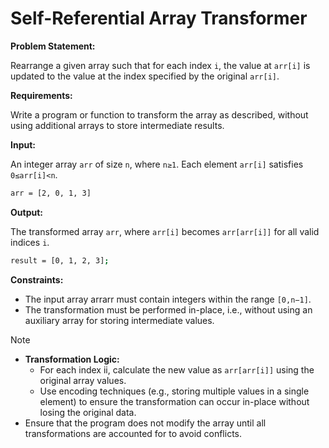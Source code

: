 # Self-Referential Array Transformer

**Problem Statement:**

Rearrange a given array such that for each index `i`, the value at `arr[i]` is updated to the value at the index specified by the original `arr[i]`.

**Requirements:**

Write a program or function to transform the array as described, without using additional arrays to store intermediate results.

**Input:**

An integer array `arr` of size `n`, where `n≥1`. Each element `arr[i]` satisfies `0≤arr[i]<n`.

```bash
arr = [2, 0, 1, 3]
```

**Output:**

The transformed array `arr`, where `arr[i]` becomes `arr[arr[i]]` for all valid indices `i`.

```bash
result = [0, 1, 2, 3];
```

**Constraints:**

- The input array arrarr must contain integers within the range `[0,n−1]`.
- The transformation must be performed in-place, i.e., without using an auxiliary array for storing intermediate values.

> [!NOTE]
>
> - **Transformation Logic:**
>   - For each index ii, calculate the new value as `arr[arr[i]]` using the original array values.
>   - Use encoding techniques (e.g., storing multiple values in a single element) to ensure the transformation can occur in-place without losing the original data.
> - Ensure that the program does not modify the array until all transformations are accounted for to avoid conflicts.
